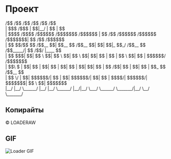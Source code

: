 # Проект

<div>
    /$$      /$$                               /$$ /$$   /$$                         /$$                <br>
    | $$$    /$$$                              | $$|__/  | $$                        | $$                <br>
    | $$$$  /$$$$  /$$$$$$  /$$$$$$$   /$$$$$$ | $$ /$$ /$$$$$$    /$$$$$$   /$$$$$$$| $$   /$$  /$$$$$$ <br>
    | $$ $$/$$ $$ /$$__  $$| $$__  $$ /$$__  $$| $$| $$|_  $$_/   /$$__  $$ /$$_____/| $$  /$$/ |____  $$<br>
    | $$  $$$| $$| $$  \ $$| $$  \ $$| $$  \ $$| $$| $$  | $$    | $$  \ $$| $$      | $$$$$$/   /$$$$$$$<br>
    | $$\  $ | $$| $$  | $$| $$  | $$| $$  | $$| $$| $$  | $$ /$$| $$  | $$| $$      | $$_  $$  /$$__  $$<br>
    | $$ \/  | $$|  $$$$$$/| $$  | $$|  $$$$$$/| $$| $$  |  $$$$/|  $$$$$$/|  $$$$$$$| $$ \  $$|  $$$$$$$<br>
    |__/     |__/ \______/ |__/  |__/ \______/ |__/|__/   \___/   \______/  \_______/|__/  \__/ \_______/<br>
</div>

## Копирайты

© LOADERAW

## GIF

<!-- Если копирайт удален, GIF не будет отображаться -->
![Loader GIF](https://github.com/Kymis417/Kymis417/blob/main/gif.gif)
